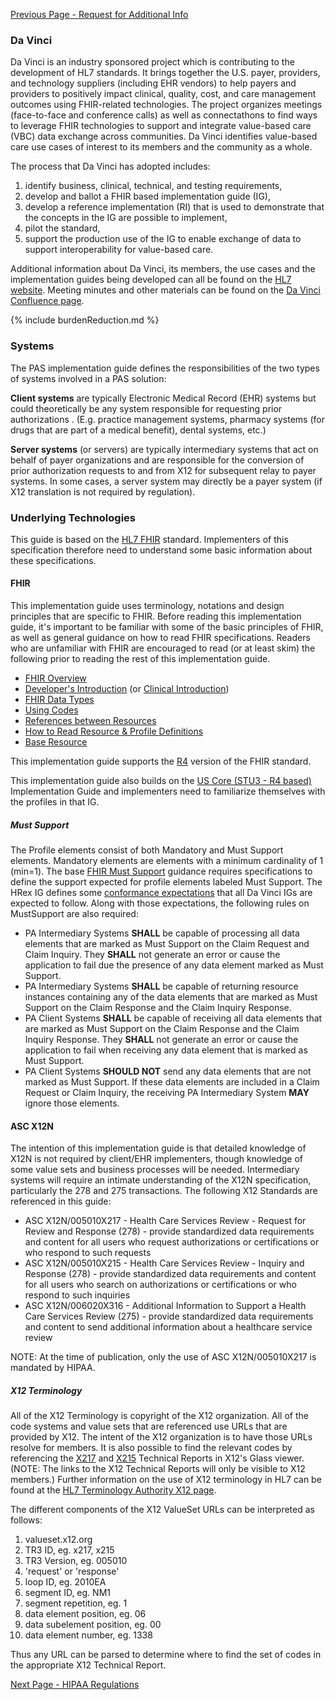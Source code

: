 [Previous Page - Request for Additional Info](additionalinfo.html)

### Da Vinci
Da Vinci is an industry sponsored project which is contributing to the development of HL7 standards.  It brings together the U.S. payer, providers, and technology suppliers (including EHR vendors)  to help payers and providers to positively impact clinical, quality, cost, and care management outcomes using FHIR-related technologies. The project organizes meetings (face-to-face and conference calls) as well as connectathons to find ways to leverage FHIR technologies to support and integrate value-based care (VBC) data exchange across communities. Da Vinci identifies value-based care use cases of interest to its members and the community as a whole.

The process that Da Vinci has adopted includes: 
1. identify business, clinical, technical, and testing requirements, 
2. develop and ballot a FHIR based implementation guide (IG),
3. develop a reference implementation (RI) that is used to demonstrate that the concepts in the IG are possible to implement,
4. pilot the standard,
5. support the production use of the IG to enable exchange of data to support interoperability for value-based care.

Additional information about Da Vinci, its members, the use cases and the implementation guides being developed can all be found on the [HL7 website](http://www.hl7.org/about/davinci). Meeting minutes and other materials can be found on the [Da Vinci Confluence page](https://confluence.hl7.org/display/DVP).

{% include burdenReduction.md %}


### Systems
The PAS implementation guide defines the responsibilities of the two types of systems involved in a PAS solution:

**Client systems** are typically Electronic Medical Record (EHR) systems but could theoretically be any system responsible for requesting prior authorizations .  (E.g. practice management systems, pharmacy systems (for drugs that are part of a medical benefit), dental systems, etc.)

**Server systems** (or servers) are typically intermediary systems that act on behalf of payer organizations and are responsible for the conversion of prior authorization requests to and from X12 for subsequent relay to payer systems.  In some cases, a server system may directly be a payer system (if X12 translation is not required by regulation).

### Underlying Technologies
This guide is based on the [HL7 FHIR]({{site.data.fhir.path}}index.html) standard.  Implementers of this specification therefore need to understand some basic information about these specifications.

#### FHIR
This implementation guide uses terminology, notations and design principles that are
specific to FHIR.  Before reading this implementation guide, it's important to be familiar with some of the basic principles of FHIR, as well as general guidance on how to read FHIR specifications.  Readers who are unfamiliar with FHIR are encouraged to read (or at least skim) the following prior to reading the rest of this implementation guide.

* [FHIR Overview]({{site.data.fhir.path}}overview.html)
* [Developer's Introduction]({{site.data.fhir.path}}overview-dev.html) (or [Clinical Introduction]({{site.data.fhir.path}}overview-clinical.html))
* [FHIR Data Types]({{site.data.fhir.path}}datatypes.html)
* [Using Codes]({{site.data.fhir.path}}terminologies.html)
* [References between Resources]({{site.data.fhir.path}}references.html)
* [How to Read Resource & Profile Definitions]({{site.data.fhir.path}}formats.html)
* [Base Resource]({{site.data.fhir.path}}resource.html)

This implementation guide supports the [R4]({{site.data.fhir.path}}index.html) version of the FHIR standard.

This implementation guide also builds on the [US Core (STU3 - R4 based)]({{site.data.fhir.hl7_fhir_us_core}}) Implementation Guide and implementers need to familiarize themselves with the profiles in that IG.

##### Must Support
The Profile elements consist of both Mandatory and Must Support elements. Mandatory elements are elements with a minimum cardinality of 1 (min=1). The base [FHIR Must Support]({{site.data.fhir.path}}profiling.html#mustsupport) guidance requires specifications to define the support expected for profile elements labeled Must Support.  The HRex IG defines some [conformance expectations](http://hl7.org/fhir/us/davinci-hrex/conformance.html) that all Da Vinci IGs are expected to follow.  Along with those expectations, the following rules on MustSupport are also required:

* PA Intermediary Systems **SHALL** be capable of processing all data elements that are marked as Must Support on the Claim Request and Claim Inquiry.  They **SHALL** not generate an error or cause the application to fail due the presence of any data element marked as Must Support.
* PA Intermediary Systems **SHALL** be capable of returning resource instances containing any of the data elements that are marked as Must Support on the Claim Response and the Claim Inquiry Response.
* PA Client Systems **SHALL** be capable of receiving all data elements that are marked as Must Support on the Claim Response and the Claim Inquiry Response.  They **SHALL** not generate an error or cause the application to fail when receiving any data element that is marked as Must Support.
* PA Client Systems **SHOULD NOT** send any data elements that are not marked as Must Support.  If these data elements are included in a Claim Request or Claim Inquiry, the receiving PA Intermediary System **MAY** ignore those elements.


#### ASC X12N
The intention of this implementation guide is that detailed knowledge of X12N is not required by client/EHR implementers, though knowledge of some value sets and business processes will be needed. Intermediary systems will require an intimate understanding of the X12N specification, particularly the 278 and 275 transactions.  The following X12 Standards are referenced in this guide:

* ASC X12N/005010X217 - Health Care Services Review - Request for Review and Response (278) - provide standardized data requirements and content for all users who request authorizations or certifications or who respond to such requests 
* ASC X12N/005010X215 - Health Care Services Review - Inquiry and Response (278) - provide standardized data requirements and content for all users who search on authorizations or certifications or who respond to such inquiries
* ASC X12N/006020X316 - Additional Information to Support a Health Care Services Review (275) - provide standardized data requirements and content to send additional information about a healthcare service review

NOTE: At the time of publication, only the use of ASC X12N/005010X217 is mandated by HIPAA.

##### X12 Terminology

All of the X12 Terminology is copyright of the X12 organization.  All of the code systems and value sets that are referenced use URLs that are provided by X12.  The intent of the X12 organization is to have those URLs resolve for members.  It is also possible to find the relevant codes by referencing the [X217](https://x217-005010.x12.org/) and [X215](https://x215-005010.x12.org/) Technical Reports in X12's Glass viewer.  (NOTE: The links to the X12 Technical Reports will only be visible to X12 members.)  Further information on the use of X12 terminology in HL7 can be found at the [HL7 Terminology Authority X12 page](https://confluence.hl7.org/display/TA/X12).

The different components of the X12 ValueSet URLs can be interpreted as follows:

1. valueset.x12.org
2. TR3 ID, eg. x217, x215
3. TR3 Version, eg. 005010
4. 'request' or 'response'
5. loop ID, eg. 2010EA
6. segment ID, eg. NM1
7. segment repetition, eg. 1
8. data element position, eg. 06
9. data subelement position, eg. 00
9. data element number, eg. 1338

Thus any URL can be parsed to determine where to find the set of codes in the appropriate X12 Technical Report.

[Next Page - HIPAA Regulations](regulations.html)